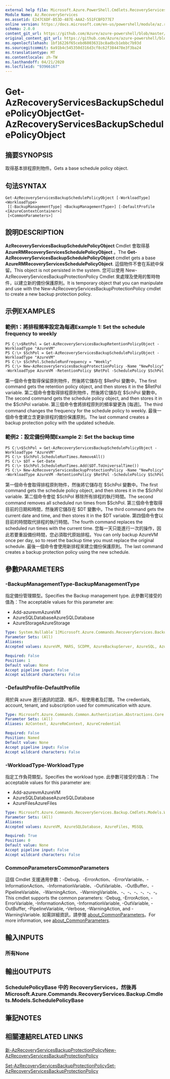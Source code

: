 ```yaml
---
external help file: Microsoft.Azure.PowerShell.Cmdlets.RecoveryServices.Backup.dll-Help.xml
Module Name: Az.RecoveryServices
ms.assetid: E247C6DF-B53D-487E-AAA2-551FCBFD77E7
online version: https://docs.microsoft.com/en-us/powershell/module/az.recoveryservices/get-azrecoveryservicesbackupschedulepolicyobject
schema: 2.0.0
content_git_url: https://github.com/Azure/azure-powershell/blob/master/src/RecoveryServices/RecoveryServices/help/Get-AzRecoveryServicesBackupSchedulePolicyObject.md
original_content_git_url: https://github.com/Azure/azure-powershell/blob/master/src/RecoveryServices/RecoveryServices/help/Get-AzRecoveryServicesBackupSchedulePolicyObject.md
ms.openlocfilehash: 1bf16226f65cebd6003631bc8adbcb1ebbc7b93d
ms.sourcegitcommit: 6a91b4c545350d316d3cf8c62f384478e3f3ba24
ms.translationtype: MT
ms.contentlocale: zh-TW
ms.lasthandoff: 04/21/2020
ms.locfileid: "93966167"
---
```

# <span data-ttu-id="5336d-101">Get-AzRecoveryServicesBackupSchedulePolicyObject</span><span class="sxs-lookup"><span data-stu-id="5336d-101">Get-AzRecoveryServicesBackupSchedulePolicyObject</span></span>

## <span data-ttu-id="5336d-102">摘要</span><span class="sxs-lookup"><span data-stu-id="5336d-102">SYNOPSIS</span></span>
<span data-ttu-id="5336d-103">取得基本排程原則物件。</span><span class="sxs-lookup"><span data-stu-id="5336d-103">Gets a base schedule policy object.</span></span>

## <span data-ttu-id="5336d-104">句法</span><span class="sxs-lookup"><span data-stu-id="5336d-104">SYNTAX</span></span>

```
Get-AzRecoveryServicesBackupSchedulePolicyObject [-WorkloadType] <WorkloadType>
 [[-BackupManagementType] <BackupManagementType>] [-DefaultProfile <IAzureContextContainer>]
 [<CommonParameters>]
```

## <span data-ttu-id="5336d-105">說明</span><span class="sxs-lookup"><span data-stu-id="5336d-105">DESCRIPTION</span></span>
<span data-ttu-id="5336d-106">**AzRecoveryServicesBackupSchedulePolicyObject** Cmdlet 會取得基 **AzureRMRecoveryServicesSchedulePolicyObject** 。</span><span class="sxs-lookup"><span data-stu-id="5336d-106">The **Get-AzRecoveryServicesBackupSchedulePolicyObject** cmdlet gets a base **AzureRMRecoveryServicesSchedulePolicyObject**.</span></span>
<span data-ttu-id="5336d-107">這個物件不會在系統中保留。</span><span class="sxs-lookup"><span data-stu-id="5336d-107">This object is not persisted in the system.</span></span>
<span data-ttu-id="5336d-108">您可以使用 New-AzRecoveryServicesBackupProtectionPolicy Cmdlet 來處理及使用的暫時物件，以建立新的備份保護原則。</span><span class="sxs-lookup"><span data-stu-id="5336d-108">It is temporary object that you can manipulate and use with the New-AzRecoveryServicesBackupProtectionPolicy cmdlet to create a new backup protection policy.</span></span>

## <span data-ttu-id="5336d-109">示例</span><span class="sxs-lookup"><span data-stu-id="5336d-109">EXAMPLES</span></span>

### <span data-ttu-id="5336d-110">範例1：將排程頻率設定為每週</span><span class="sxs-lookup"><span data-stu-id="5336d-110">Example 1: Set the schedule frequency to weekly</span></span>
```
PS C:\>$RetPol = Get-AzRecoveryServicesBackupRetentionPolicyObject -WorkloadType "AzureVM" 
PS C:\> $SchPol = Get-AzRecoveryServicesBackupSchedulePolicyObject -WorkloadType "AzureVM" 
PS C:\> $SchPol.ScheduleRunFrequency = "Weekly"
PS C:\> New-AzRecoveryServicesBackupProtectionPolicy -Name "NewPolicy" -WorkloadType AzureVM -RetentionPolicy $RetPol -SchedulePolicy $SchPol
```

<span data-ttu-id="5336d-111">第一個命令會取得保留原則物件，然後將它儲存在 $RetPol 變數中。</span><span class="sxs-lookup"><span data-stu-id="5336d-111">The first command gets the retention policy object, and then stores it in the $RetPol variable.</span></span>
<span data-ttu-id="5336d-112">第二個命令會取得排程原則物件，然後將它儲存在 $SchPol 變數中。</span><span class="sxs-lookup"><span data-stu-id="5336d-112">The second command gets the schedule policy object, and then stores it in the $SchPol variable.</span></span>
<span data-ttu-id="5336d-113">第三個命令會將排程原則的頻率變更為 [每週]。</span><span class="sxs-lookup"><span data-stu-id="5336d-113">The third command changes the frequency for the schedule policy to weekly.</span></span>
<span data-ttu-id="5336d-114">最後一個命令會建立含更新排程的備份保護原則。</span><span class="sxs-lookup"><span data-stu-id="5336d-114">The last command creates a backup protection policy with the updated schedule.</span></span>

### <span data-ttu-id="5336d-115">範例2：設定備份時間</span><span class="sxs-lookup"><span data-stu-id="5336d-115">Example 2: Set the backup time</span></span>
```
PS C:\>$SchPol = Get-AzRecoveryServicesBackupSchedulePolicyObject -WorkloadType "AzureVM" 
PS C:\> $SchPol.ScheduleRunTimes.RemoveAll()
PS C:\> $DT = Get-Date
PS C:\> $SchPol.ScheduleRunTimes.Add($DT.ToUniversalTime())
PS C:\> New-AzRecoveryServicesBackupProtectionPolicy -Name "NewPolicy" -WorkloadType AzureVM -RetentionPolicy $RetPol -SchedulePolicy $SchPol
```

<span data-ttu-id="5336d-116">第一個命令會取得排程原則物件，然後將它儲存在 $SchPol 變數中。</span><span class="sxs-lookup"><span data-stu-id="5336d-116">The first command gets the schedule policy object, and then stores it in the $SchPol variable.</span></span>
<span data-ttu-id="5336d-117">第二個命令會從 $SchPol 移除所有排程的執行時間。</span><span class="sxs-lookup"><span data-stu-id="5336d-117">The second command removes all scheduled run times from $SchPol.</span></span>
<span data-ttu-id="5336d-118">第三個命令會取得目前的日期和時間，然後將它儲存在 $DT 變數中。</span><span class="sxs-lookup"><span data-stu-id="5336d-118">The third command gets the current date and time, and then stores it in the $DT variable.</span></span>
<span data-ttu-id="5336d-119">第四個命令會以目前的時間取代排程的執行時間。</span><span class="sxs-lookup"><span data-stu-id="5336d-119">The fourth command replaces the scheduled run times with the current time.</span></span>
<span data-ttu-id="5336d-120">您每一天只能進行一次的操作，因此若要重設備份時間，您必須取代原始排程。</span><span class="sxs-lookup"><span data-stu-id="5336d-120">You can only backup AzureVM once per day, so to reset the backup time you must replace the original schedule.</span></span>
<span data-ttu-id="5336d-121">最後一個命令會使用新排程來建立備份保護原則。</span><span class="sxs-lookup"><span data-stu-id="5336d-121">The last command creates a backup protection policy using the new schedule.</span></span>

## <span data-ttu-id="5336d-122">參數</span><span class="sxs-lookup"><span data-stu-id="5336d-122">PARAMETERS</span></span>

### <span data-ttu-id="5336d-123">-BackupManagementType</span><span class="sxs-lookup"><span data-stu-id="5336d-123">-BackupManagementType</span></span>
<span data-ttu-id="5336d-124">指定備份管理類型。</span><span class="sxs-lookup"><span data-stu-id="5336d-124">Specifies the Backup management type.</span></span>
<span data-ttu-id="5336d-125">此參數可接受的值為：</span><span class="sxs-lookup"><span data-stu-id="5336d-125">The acceptable values for this parameter are:</span></span>
- <span data-ttu-id="5336d-126">Add-azurevm</span><span class="sxs-lookup"><span data-stu-id="5336d-126">AzureVM</span></span> 
- <span data-ttu-id="5336d-127">AzureSQLDatabase</span><span class="sxs-lookup"><span data-stu-id="5336d-127">AzureSQLDatabase</span></span>
- <span data-ttu-id="5336d-128">AzureStorage</span><span class="sxs-lookup"><span data-stu-id="5336d-128">AzureStorage</span></span>

```yaml
Type: System.Nullable`1[Microsoft.Azure.Commands.RecoveryServices.Backup.Cmdlets.Models.BackupManagementType]
Parameter Sets: (All)
Aliases:
Accepted values: AzureVM, MARS, SCDPM, AzureBackupServer, AzureSQL, AzureStorage, AzureWorkload

Required: False
Position: 1
Default value: None
Accept pipeline input: False
Accept wildcard characters: False
```

### <span data-ttu-id="5336d-129">-DefaultProfile</span><span class="sxs-lookup"><span data-stu-id="5336d-129">-DefaultProfile</span></span>
<span data-ttu-id="5336d-130">用於與 azure 進行通訊的認證、帳戶、租使用者及訂閱。</span><span class="sxs-lookup"><span data-stu-id="5336d-130">The credentials, account, tenant, and subscription used for communication with azure.</span></span>

```yaml
Type: Microsoft.Azure.Commands.Common.Authentication.Abstractions.Core.IAzureContextContainer
Parameter Sets: (All)
Aliases: AzContext, AzureRmContext, AzureCredential

Required: False
Position: Named
Default value: None
Accept pipeline input: False
Accept wildcard characters: False
```

### <span data-ttu-id="5336d-131">-WorkloadType</span><span class="sxs-lookup"><span data-stu-id="5336d-131">-WorkloadType</span></span>
<span data-ttu-id="5336d-132">指定工作負荷類型。</span><span class="sxs-lookup"><span data-stu-id="5336d-132">Specifies the workload type.</span></span>
<span data-ttu-id="5336d-133">此參數可接受的值為：</span><span class="sxs-lookup"><span data-stu-id="5336d-133">The acceptable values for this parameter are:</span></span>
- <span data-ttu-id="5336d-134">Add-azurevm</span><span class="sxs-lookup"><span data-stu-id="5336d-134">AzureVM</span></span> 
- <span data-ttu-id="5336d-135">AzureSQLDatabase</span><span class="sxs-lookup"><span data-stu-id="5336d-135">AzureSQLDatabase</span></span>
- <span data-ttu-id="5336d-136">AzureFiles</span><span class="sxs-lookup"><span data-stu-id="5336d-136">AzureFiles</span></span>

```yaml
Type: Microsoft.Azure.Commands.RecoveryServices.Backup.Cmdlets.Models.WorkloadType
Parameter Sets: (All)
Aliases:
Accepted values: AzureVM, AzureSQLDatabase, AzureFiles, MSSQL

Required: True
Position: 0
Default value: None
Accept pipeline input: False
Accept wildcard characters: False
```

### <span data-ttu-id="5336d-137">CommonParameters</span><span class="sxs-lookup"><span data-stu-id="5336d-137">CommonParameters</span></span>
<span data-ttu-id="5336d-138">這個 Cmdlet 支援通用參數：-Debug、-ErrorAction、-ErrorVariable、-InformationAction、-InformationVariable、-OutVariable、-OutBuffer、-PipelineVariable、-WarningAction、-WarningVariable、-、-、-、-、-、-。</span><span class="sxs-lookup"><span data-stu-id="5336d-138">This cmdlet supports the common parameters: -Debug, -ErrorAction, -ErrorVariable, -InformationAction, -InformationVariable, -OutVariable, -OutBuffer, -PipelineVariable, -Verbose, -WarningAction, and -WarningVariable.</span></span> <span data-ttu-id="5336d-139">如需詳細資訊，請參閱 [about_CommonParameters](http://go.microsoft.com/fwlink/?LinkID=113216)。</span><span class="sxs-lookup"><span data-stu-id="5336d-139">For more information, see [about_CommonParameters](http://go.microsoft.com/fwlink/?LinkID=113216).</span></span>

## <span data-ttu-id="5336d-140">輸入</span><span class="sxs-lookup"><span data-stu-id="5336d-140">INPUTS</span></span>

### <span data-ttu-id="5336d-141">所有</span><span class="sxs-lookup"><span data-stu-id="5336d-141">None</span></span>

## <span data-ttu-id="5336d-142">輸出</span><span class="sxs-lookup"><span data-stu-id="5336d-142">OUTPUTS</span></span>

### <span data-ttu-id="5336d-143">SchedulePolicyBase 中的 RecoveryServices，然後再</span><span class="sxs-lookup"><span data-stu-id="5336d-143">Microsoft.Azure.Commands.RecoveryServices.Backup.Cmdlets.Models.SchedulePolicyBase</span></span>

## <span data-ttu-id="5336d-144">筆記</span><span class="sxs-lookup"><span data-stu-id="5336d-144">NOTES</span></span>

## <span data-ttu-id="5336d-145">相關連結</span><span class="sxs-lookup"><span data-stu-id="5336d-145">RELATED LINKS</span></span>

[<span data-ttu-id="5336d-146">新-AzRecoveryServicesBackupProtectionPolicy</span><span class="sxs-lookup"><span data-stu-id="5336d-146">New-AzRecoveryServicesBackupProtectionPolicy</span></span>](./New-AzRecoveryServicesBackupProtectionPolicy.md)

[<span data-ttu-id="5336d-147">Set-AzRecoveryServicesBackupProtectionPolicy</span><span class="sxs-lookup"><span data-stu-id="5336d-147">Set-AzRecoveryServicesBackupProtectionPolicy</span></span>](./Set-AzRecoveryServicesBackupProtectionPolicy.md)


